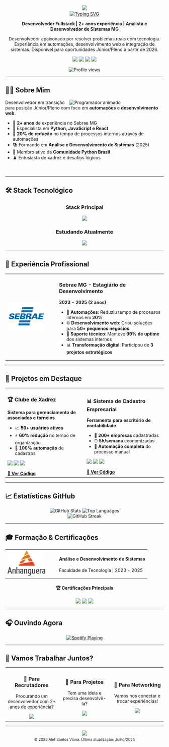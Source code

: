 <!-- Banner animado -->
<div align="center">
  <img src="https://capsule-render.vercel.app/api?type=waving&color=gradient&height=200&section=header&text=Alef%20Santos%20Viana&fontSize=80&fontAlignY=35&animation=fadeIn" />
</div>

<!-- Animação de digitação -->
<div align="center">
  <a href="#">
    <img src="https://readme-typing-svg.herokuapp.com?font=Fira+Code&size=25&pause=1000&color=6A5ACD&center=true&vCenter=true&width=435&lines=Desenvolvedor+Python;Entusiasta+React;Sempre+Aprendendo" alt="Typing SVG" />
  </a>
</div>

<!-- Resumo profissional -->
<p align="center">
  <b>Desenvolvedor Fullstack | 2+ anos experiência | Analista e Desenvolvedor de Sistemas MG</b>
</p>
<p align="center">
  Desenvolvedor apaixonado por resolver problemas reais com tecnologia. Experiência em automações, desenvolvimento web e integração de sistemas. Disponível para oportunidades Júnior/Pleno a partir de 2026.
</p>

<!-- Links rápidos -->
<p align="center">
  <a href="mailto:alefviana4@gmail.com"><img src="https://img.shields.io/badge/Email-alefviana4%40gmail.com-D14836?style=flat-square&logo=gmail&logoColor=white"/></a>
  <a href="https://www.linkedin.com/in/alef-viana-191347355/"><img src="https://img.shields.io/badge/LinkedIn-Alef%20Viana-0077B5?style=flat-square&logo=linkedin&logoColor=white"/></a>
  <a href="https://github.com/alefsantos498"><img src="https://img.shields.io/badge/GitHub-alefsantos498-181717?style=flat-square&logo=github&logoColor=white"/></a>
  <a href="https://wa.me/5535998427854"><img src="https://img.shields.io/badge/WhatsApp-Contato-25D366?style=flat-square&logo=whatsapp&logoColor=white"/></a>
</p>

<p align="center">
  <img src="https://komarev.com/ghpvc/?username=alefsantos498&style=flat-square&color=blue" alt="Profile views"/>
</p>

---

## 👨‍💻 Sobre Mim

<img align="right" width="300px" alt="Programador animado" src="https://media.giphy.com/media/qgQUggAC3Pfv687qPC/giphy.gif"/>

Desenvolvedor em transição para posição Júnior/Pleno com foco em **automações** e **desenvolvimento web**. 

- 💼 **2+ anos** de experiência no Sebrae MG
- 🎯 Especialista em **Python, JavaScript e React**
- 🚀 **20% de redução** no tempo de processos internos através de automações
- 📚 Formando em **Análise e Desenvolvimento de Sistemas** (2025)
- 🤝 Membro ativo da **Comunidade Python Brasil**
- ♟️ Entusiasta de xadrez e desafios lógicos

<br clear="right"/>

---

## 🛠️ Stack Tecnológico

<div align="center">
  <h3>Stack Principal</h3>
  <img src="https://skillicons.dev/icons?i=python,javascript,react,django,mysql,git,github,vscode" />
  
  <h3>Estudando Atualmente</h3>
  <img src="https://skillicons.dev/icons?i=ts,docker,nodejs,nextjs,tailwind" />
</div>

---

## 💼 Experiência Profissional

<div align="center">
  <table>
    <tr>
      <td width="150px"><img src="https://github.com/alefsantos498/alefsantos498/blob/main/logo_sebrae.png" width="120px" alt="Logo Sebrae"/></td>
      <td>
        <h3>Sebrae MG - Estagiário de Desenvolvimento</h3>
        <p><b>2023 - 2025 (2 anos)</b></p>
        <ul>
          <li>🚀 <b>Automações</b>: Reduziu tempo de processos internos em <b>20%</b></li>
          <li>🌐 <b>Desenvolvimento web</b>: Criou soluções para <b>50+ pequenos negócios</b></li>
          <li>🔧 <b>Suporte técnico</b>: Manteve <b>99% de uptime</b> dos sistemas internos</li>
          <li>📊 <b>Transformação digital</b>: Participou de <b>3 projetos estratégicos</b></li>
        </ul>
      </td>
    </tr>
  </table>
</div>

---

## 🚀 Projetos em Destaque

<div align="center">
  <table>
    <tr>
      <td width="50%">
        <h3>🏆 Clube de Xadrez</h3>
        <p><b>Sistema para gerenciamento de associados e torneios</b></p>
        <ul>
          <li>📈 <b>50+ usuários ativos</b></li>
          <li>⚡ <b>60% redução</b> no tempo de organização</li>
          <li>🎯 <b>100% automação</b> de cadastros</li>
        </ul>
        <p>
          <img src="https://img.shields.io/badge/HTML5-E34F26?style=for-the-badge&logo=html5&logoColor=white"/>
          <img src="https://img.shields.io/badge/JavaScript-F7DF1E?style=for-the-badge&logo=javascript&logoColor=black"/>
          <img src="https://img.shields.io/badge/MySQL-4479A1?style=for-the-badge&logo=mysql&logoColor=white"/>
        </p>
        <a href="https://github.com/alefsantos498/clube-xadrez"><b>🔗 Ver Código</b></a>
      </td>
      <td width="50%">
        <h3>📊 Sistema de Cadastro Empresarial</h3>
        <p><b>Ferramenta para escritório de contabilidade</b></p>
        <ul>
          <li>💼 <b>200+ empresas</b> cadastradas</li>
          <li>⏰ <b>5h/semana</b> economizadas</li>
          <li>🔄 <b>Automação completa</b> do processo manual</li>
        </ul>
        <p>
          <img src="https://img.shields.io/badge/HTML5-E34F26?style=for-the-badge&logo=html5&logoColor=white"/>
          <img src="https://img.shields.io/badge/JavaScript-F7DF1E?style=for-the-badge&logo=javascript&logoColor=black"/>
          <img src="https://img.shields.io/badge/MySQL-4479A1?style=for-the-badge&logo=mysql&logoColor=white"/>
        </p>
        <a href="https://github.com/alefsantos498/cadastro-empresa"><b>🔗 Ver Código</b></a>
      </td>
    </tr>
  </table>
</div>

---

## 📈 Estatísticas GitHub

<div align="center">
  <picture>
    <source media="(prefers-color-scheme: dark)" srcset="https://github-readme-stats.vercel.app/api?username=alefsantos498&show_icons=true&theme=radical&hide_border=true&count_private=true&include_all_commits=true">
    <source media="(prefers-color-scheme: light)" srcset="https://github-readme-stats.vercel.app/api?username=alefsantos498&show_icons=true&theme=default&hide_border=true&count_private=true&include_all_commits=true">
    <img height="180em" alt="GitHub Stats" src="https://github-readme-stats.vercel.app/api?username=alefsantos498&show_icons=true&count_private=true&include_all_commits=true">
  </picture>

  <picture>
    <source media="(prefers-color-scheme: dark)" srcset="https://github-readme-stats.vercel.app/api/top-langs/?username=alefsantos498&layout=compact&theme=radical&hide_border=true">
    <source media="(prefers-color-scheme: light)" srcset="https://github-readme-stats.vercel.app/api/top-langs/?username=alefsantos498&layout=compact&theme=default&hide_border=true">
    <img height="180em" alt="Top Languages" src="https://github-readme-stats.vercel.app/api/top-langs/?username=alefsantos498&layout=compact">
  </picture>
</div>

<div align="center">
  <img src="https://github-readme-streak-stats.herokuapp.com/?user=alefsantos498&theme=tokyonight&hide_border=true" alt="GitHub Streak"/>
</div>

---

## 🎓 Formação & Certificações

<div align="center">
  <table>
    <tr>
      <td width="150px"><img src="https://github.com/alefsantos498/alefsantos498/blob/main/universidade-anhanguera-logo-1.png" width="120px" alt="Logo Sebrae"/></td>
      <td>
        <h4> Análise e Desenvolvimento de Sistemas</h4>
        <p>Faculdade de Tecnologia | 2023 - 2025</p>
      </td>
    </tr>
  </table>
  
  <h4>🏆 Certificações Principais</h4>
  <img src="https://img.shields.io/badge/Python%20Developer-SoloLearn-3776AB?style=for-the-badge&logo=python&logoColor=white"/>
  <img src="https://img.shields.io/badge/JavaScript%20Basics-SoloLearn-F7DF1E?style=for-the-badge&logo=javascript&logoColor=black"/>
  <img src="https://img.shields.io/badge/Python%20AI%20Development-Mimo-3776AB?style=for-the-badge&logo=python&logoColor=white"/>
</div>

---

## 🎧 Ouvindo Agora
<div align="center">
  <a href="https://open.spotify.com/user/31rmhqc62q2cgycopsaievmjl2sy">
    <img src="https://spotify-github-profile.vercel.app/api/view?uid=31rmhqc62q2cgycopsaievmjl2sy&cover_image=true&theme=novatorem" alt="Spotify Playing" />
  </a>
</div>

---

## 🤝 Vamos Trabalhar Juntos?

<div align="center">
  <table>
    <tr>
      <td align="center" width="33%">
        <h3>💼 Para Recrutadores</h3>
        <p>Procurando um desenvolvedor com 2+ anos de experiência?</p>
        <a href="mailto:alefviana4@gmail.com?subject=Oportunidade de Trabalho">
          <img src="https://img.shields.io/badge/Enviar%20Proposta-Gmail-red?style=for-the-badge&logo=gmail&logoColor=white" />
        </a>
      </td>
      <td align="center" width="33%">
        <h3>🚀 Para Projetos</h3>
        <p>Tem uma ideia e precisa desenvolvê-la?</p>
        <a href="https://wa.me/5535998427854?text=Olá! Vi seu portfolio e gostaria de conversar sobre um projeto">
          <img src="https://img.shields.io/badge/Vamos%20Conversar-WhatsApp-green?style=for-the-badge&logo=whatsapp&logoColor=white" />
        </a>
      </td>
      <td align="center" width="33%">
        <h3>🤝 Para Networking</h3>
        <p>Vamos nos conectar e trocar experiências!</p>
        <a href="https://www.linkedin.com/in/alef-viana-191347355/">
          <img src="https://img.shields.io/badge/Conectar-LinkedIn-blue?style=for-the-badge&logo=linkedin&logoColor=white" />
        </a>
      </td>
    </tr>
  </table>
</div>

---

<div align="center">
  <img src="https://capsule-render.vercel.app/api?type=waving&color=gradient&height=100&section=footer" />
  <br>
  <small>© 2025 Alef Santos Viana. Última atualização: Julho/2025</small>
</div>
